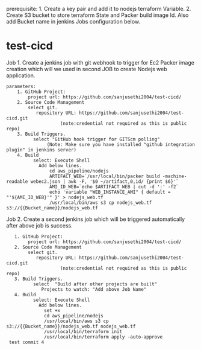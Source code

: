 prerequisite:
    1. Create a key pair and add it to nodejs terraform Variable.
    2. Create S3 bucket to store terraform State and Packer build image Id. Also add Bucket name in jenkins Jobs configuration below.

# test-cicd
Job 1. Create a jenkins job with git webhook to trigger for Ec2 Packer image creation which will we used in second JOB to create Nodejs web application. 

    parameters:
        1. GitHub Project: 
            project url: https://github.com/sanjusethi2004/test-cicd/
        2. Source Code Management
            select git.
               repository URL: https://github.com/sanjusethi2004/test-cicd.git 
                        (note:credential not required as this is public repo)
        3. Build Triggers.
              select "GitHub hook trigger for GITScm polling"
                   (Note: Make sure you have installed "github integration plugin" in jenkins server)
        4. Build
              select: Execute Shell
                Add below lines.
                    cd aws_pipeline/nodejs
                    ARTIFACT_WEB=`/usr/local/bin/packer build -machine-readable webec2.json | awk -F, '$0 ~/artifact,0,id/ {print $6}'`
                    AMI_ID_WEB=`echo $ARTIFACT_WEB | cut -d ':' -f2`
                    echo 'variable "WEB_INSTANCE_AMI" { default = "'${AMI_ID_WEB}'" }' > nodejs_web.tf
                    /usr/local/bin/aws s3 cp nodejs_web.tf s3://{{Bucket_name}}/nodejs_web.tf

Job 2. Create a second jenkins job which will be triggered automatically after above job is success. 

       1. GitHub Project: 
            project url: https://github.com/sanjusethi2004/test-cicd/
       2. Source Code Management
            select git.
               repository URL: https://github.com/sanjusethi2004/test-cicd.git 
                        (note:credential not required as this is public repo)
       3. Build Triggers.
              select  "Build after other projects are built"
                 Projects to watch: "Add above Job Name"
       4. Build
              select: Execute Shell
                Add below lines.
                  set +x
                  cd aws_pipeline/nodejs
                  /usr/local/bin/aws s3 cp s3://{{Bucket_name}}/nodejs_web.tf nodejs_web.tf
                  /usr/local/bin/terraform init
                  /usr/local/bin/terraform apply -auto-approve
     test commit 4
